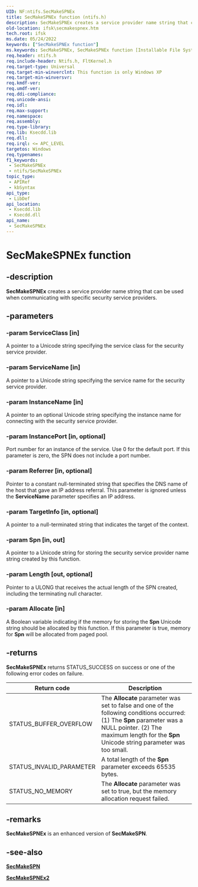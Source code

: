 ```yaml
---
UID: NF:ntifs.SecMakeSPNEx
title: SecMakeSPNEx function (ntifs.h)
description: SecMakeSPNEx creates a service provider name string that can be used when communicating with specific security service providers.
old-location: ifsk\secmakespnex.htm
tech.root: ifsk
ms.date: 05/24/2022
keywords: ["SecMakeSPNEx function"]
ms.keywords: SecMakeSPNEx, SecMakeSPNEx function [Installable File System Drivers], ifsk.secmakespnex, ksecddref_3c4441b9-ed78-473f-ac3c-35a644018499.xml, ntifs/SecMakeSPNEx
req.header: ntifs.h
req.include-header: Ntifs.h, FltKernel.h
req.target-type: Universal
req.target-min-winverclnt: This function is only Windows XP
req.target-min-winversvr: 
req.kmdf-ver: 
req.umdf-ver: 
req.ddi-compliance: 
req.unicode-ansi: 
req.idl: 
req.max-support: 
req.namespace: 
req.assembly: 
req.type-library: 
req.lib: Ksecdd.lib
req.dll: 
req.irql: <= APC_LEVEL
targetos: Windows
req.typenames: 
f1_keywords:
 - SecMakeSPNEx
 - ntifs/SecMakeSPNEx
topic_type:
 - APIRef
 - kbSyntax
api_type:
 - LibDef
api_location:
 - Ksecdd.lib
 - Ksecdd.dll
api_name:
 - SecMakeSPNEx
---
```


# SecMakeSPNEx function

## -description

**SecMakeSPNEx** creates a service provider name string that can be used when communicating with specific security service providers.

## -parameters

### -param ServiceClass [in]

A pointer to a Unicode string specifying the service class for the security service provider.

### -param ServiceName [in]

A pointer to a Unicode string specifying the service name for the security service provider.

### -param InstanceName [in]

A pointer to an optional Unicode string specifying the instance name for connecting with the security service provider.

### -param InstancePort [in, optional]

Port number for an instance of the service. Use 0 for the default port. If this parameter is zero, the SPN does not include a port number.

### -param Referrer [in, optional]

Pointer to a constant null-terminated string that specifies the DNS name of the host that gave an IP address referral. This parameter is ignored unless the **ServiceName** parameter specifies an IP address.

### -param TargetInfo [in, optional]

A pointer to a null-terminated string that indicates the target of the context.

### -param Spn [in, out]

A pointer to a Unicode string for storing the security service provider name string created by this function.

### -param Length [out, optional]

Pointer to a ULONG that receives the actual length of the SPN created, including the terminating null character.

### -param Allocate [in]

A Boolean variable indicating if the memory for storing the **Spn** Unicode string should be allocated by this function. If this parameter is true, memory for **Spn** will be allocated from paged pool.

## -returns

**SecMakeSPNEx** returns STATUS_SUCCESS on success or one of the following error codes on failure.

| Return code | Description |
| ----------- | ----------- |
| STATUS_BUFFER_OVERFLOW | The **Allocate** parameter was set to false and one of the following conditions occurred: (1) The **Spn** parameter was a NULL pointer. (2) The maximum length for the **Spn** Unicode string parameter was too small. |
| STATUS_INVALID_PARAMETER | A total length of the **Spn** parameter exceeds 65535 bytes. |
| STATUS_NO_MEMORY | The **Allocate** parameter was set to true, but the memory allocation request failed. |

## -remarks

**SecMakeSPNEx** is an enhanced version of **SecMakeSPN**.

## -see-also

[**SecMakeSPN**](nf-ntifs-secmakespn.md)

[**SecMakeSPNEx2**](nf-ntifs-secmakespnex2.md)
